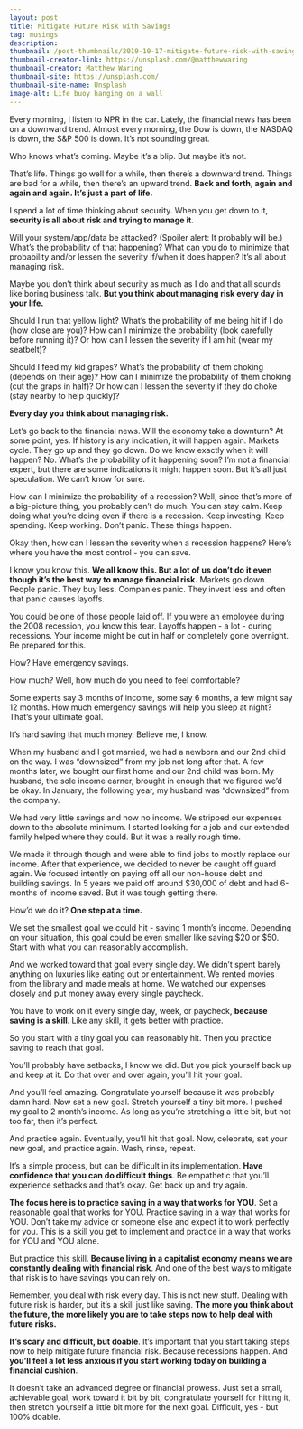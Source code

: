 ```yaml
---
layout: post
title: Mitigate Future Risk with Savings
tag: musings
description:
thumbnail: /post-thumbnails/2019-10-17-mitigate-future-risk-with-savings-thumbnail.jpg
thumbnail-creator-link: https://unsplash.com/@matthewwaring
thumbnail-creator: Matthew Waring
thumbnail-site: https://unsplash.com/
thumbnail-site-name: Unsplash
image-alt: Life buoy hanging on a wall
---
```


Every morning, I listen to NPR in the car. Lately, the financial news has been on a downward trend. Almost every morning, the Dow is down, the NASDAQ is down, the S&P 500 is down. It’s not sounding great.

Who knows what’s coming. Maybe it’s a blip. But maybe it’s not.

That’s life. Things go well for a while, then there’s a downward trend. Things are bad for a while, then there’s an upward trend. **Back and forth, again and again and again. It’s just a part of life.**

<!--more-->

I spend a lot of time thinking about security. When you get down to it, **security is all about risk and trying to manage it**.

Will your system/app/data be attacked? (Spoiler alert: It probably will be.) What’s the probability of that happening? What can you do to minimize that probability and/or lessen the severity if/when it does happen? It’s all about managing risk.

Maybe you don’t think about security as much as I do and that all sounds like boring business talk. **But you think about managing risk every day in your life.**

Should I run that yellow light? What’s the probability of me being hit if I do (how close are you)? How can I minimize the probability (look carefully before running it)? Or how can I lessen the severity if I am hit (wear my seatbelt)?

Should I feed my kid grapes? What’s the probability of them choking (depends on their age)? How can I minimize the probability of them choking (cut the graps in half)? Or how can I lessen the severity if they do choke (stay nearby to help quickly)?

**Every day you think about managing risk.**

Let’s go back to the financial news. Will the economy take a downturn? At some point, yes. If history is any indication, it will happen again. Markets cycle. They go up and they go down. Do we know exactly when it will happen? No. What’s the probability of it happening soon? I’m not a financial expert, but there are some indications it might happen soon. But it’s all just speculation. We can’t know for sure.

How can I minimize the probability of a recession? Well, since that’s more of a big-picture thing, you probably can’t do much. You can stay calm. Keep doing what you’re doing even if there is a recession. Keep investing. Keep spending. Keep working. Don’t panic. These things happen.

Okay then, how can I lessen the severity when a recession happens? Here’s where you have the most control - you can save.

I know you know this. **We all know this. But a lot of us don’t do it even though it’s the best way to manage financial risk.** Markets go down. People panic. They buy less. Companies panic. They invest less and often that panic causes layoffs. 

You could be one of those people laid off. If you were an employee during the 2008 recession, you know this fear. Layoffs happen - a lot - during recessions. Your income might be cut in half or completely gone overnight. Be prepared for this.

How? Have emergency savings.

How much? Well, how much do you need to feel comfortable?

Some experts say 3 months of income, some say 6 months, a few might say 12 months. How much emergency savings will help you sleep at night? That’s your ultimate goal.

It’s hard saving that much money. Believe me, I know.

When my husband and I got married, we had a newborn and our 2nd child on the way. I was “downsized” from my job not long after that. A few months later, we bought our first home and our 2nd child was born. My husband, the sole income earner, brought in enough that we figured we’d be okay. In January, the following year, my husband was “downsized” from the company.

We had very little savings and now no income. We stripped our expenses down to the absolute minimum. I started looking for a job and our extended family helped where they could. But it was a really rough time.

We made it through though and were able to find jobs to mostly replace our income. After that experience, we decided to never be caught off guard again. We focused intently on paying off all our non-house debt and building savings. In 5 years we paid off around $30,000 of debt and had 6-months of income saved. But it was tough getting there.

How’d we do it? **One step at a time.**

We set the smallest goal we could hit - saving 1 month’s income. Depending on your situation, this goal could be even smaller like saving $20 or $50. Start with what you can reasonably accomplish.

And we worked toward that goal every single day. We didn’t spent barely anything on luxuries like eating out or entertainment. We rented movies from the library and made meals at home. We watched our expenses closely and put money away every single paycheck. 

You have to work on it every single day, week, or paycheck, **because saving is a skill**. Like any skill, it gets better with practice.

So you start with a tiny goal you can reasonably hit. Then you practice saving to reach that goal.

You’ll probably have setbacks, I know we did. But you pick yourself back up and keep at it. Do that over and over again, you’ll hit your goal.

And you’ll feel amazing. Congratulate yourself because it was probably damn hard. Now set a new goal. Stretch yourself a tiny bit more. I pushed my goal to 2 month’s income. As long as you’re stretching a little bit, but not too far, then it’s perfect.

And practice again. Eventually, you’ll hit that goal. Now, celebrate, set your new goal, and practice again. Wash, rinse, repeat. 

It’s a simple process, but can be difficult in its implementation. **Have confidence that you can do difficult things**. Be empathetic that you’ll experience setbacks and that’s okay. Get back up and try again.

**The focus here is to practice saving in a way that works for YOU**. Set a reasonable goal that works for YOU. Practice saving in a way that works for YOU. Don’t take my advice or someone else and expect it to work perfectly for you. This is a skill you get to implement and practice in a way that works for YOU and YOU alone.

But practice this skill. **Because living in a capitalist economy means we are constantly dealing with financial risk**. And one of the best ways to mitigate that risk is to have savings you can rely on.

Remember, you deal with risk every day. This is not new stuff. Dealing with future risk is harder, but it’s a skill just like saving. **The more you think about the future, the more likely you are to take steps now to help deal with future risks.**

**It’s scary and difficult, but doable**. It’s important that you start taking steps now to help mitigate future financial risk. Because recessions happen. And **you’ll feel a lot less anxious if you start working today on building a financial cushion**. 

It doesn’t take an advanced degree or financial prowess. Just set a small, achievable goal, work toward it bit by bit, congratulate yourself for hitting it, then stretch yourself a little bit more for the next goal. Difficult, yes - but 100% doable. 

